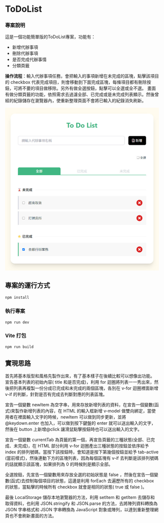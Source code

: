 # ToDoList

### 專案說明
這是一個功能簡單版的ToDoList專案，功能有：
- 新增代辦事項
- 刪除代辦事項
- 是否完成代辦事情
- 分類頁籤

**操作流程**：輸入代辦事項任務，會把輸入的事項新增在未完成的區塊，點擊該項目的 checkbox 代表完成項目，則會移動到下面完成區塊，每條項目都有刪除按鈕，可將不要的項目做移除。另外有做全選按鈕，點擊可以全選或全不選。
畫面有做分類頁籤的功能，依照需求去過濾全部、已完成或是未完成列表顯示。然後曾經的紀錄儲存在瀏覽器內，使重新整理頁面不會將已輸入的紀錄消失刷新。


![index](./public/pc_img.jpg)


## 專案的運行方式

```sh
npm install
```

### 執行專案

```sh
npm run dev
```

### Vite 打包

```sh
npm run build
```

## 實現思路

首先將基本版型和風格先製作出來，有了基本樣子在後續比較可以想像出功能。
宣告基本列表的初始內容( title 和是否完成)，利用 for 迴圈將列表一一秀出來，然後把列表再複製一份分成已完成和未完成的兩個區塊，各別在 v-for 迴圈裡面新增 v-if 的判斷，針對是否有完成去判斷對應的列表區塊。

宣告一個變數 newItem 為空字串，用來存放新增列表的資料，在宣告一個變數(函式)來製作新增列表的內容，在 HTML 的輸入框新增 v-model 做雙向綁定，當使用者在裡面輸入文字的時候，newItem 可以做到同步更新，並將 @keydown.enter 也加入，可以做到按下鍵盤的 enter 就可以送出輸入的文字，然後在 button 上新增@click 讓滑鼠點擊按鈕時也可以送出輸入的文字。

宣告一個變數 currentTab 為頁籤的第一個，再宣告頁籤的三種狀態(全部、已完成、未完成)，在 HTML 部分利用 v-for 迴圈產出三種狀態的按鈕並依序給予 index 的排列號碼，當按下該按鈕時，會知道是按下第幾個按鈕並給予 tab-active (當前樣式)，然後連動下方的區塊列表，因為每個區塊有 v-if 去判斷是該排列號碼的話就顯示該區塊，如果排列為 0 的時候則是顯示全部。

全選按鈕，先宣告一個變數用來存放全選的初始狀態是 false ，然後在宣告一個變數(函式)去控制每個項目的狀態，這邊是利用 forEach 去遍歷所有的 checkbox 的狀態，當點擊的時候所有 checkbox 就會是相同的狀態( true 或 false )。

最後 LocalStorage 儲存本地瀏覽器的方法，利用 setItem 和 getItem 去儲存和取得資料，也利用 JSON.stringify 和 JSON.parse 的方法，去將陣列資料轉換為 JSON 字串格式和 JSON 字串轉換為 JavaScript 對象或陣列，以達到重新整理網頁也不會刷新畫面的方法。